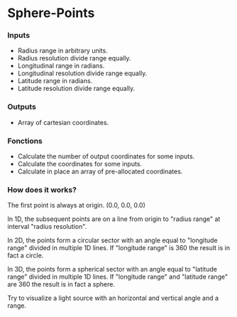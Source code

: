 # Sphere-Points
### Inputs
 - Radius range in arbitrary units.
 - Radius resolution divide range equally.
 - Longitudinal range in radians.
 - Longitudinal resolution divide range equally.
 - Latitude range in radians.
 - Latitude resolution divide range equally.

### Outputs
 - Array of cartesian coordinates.

### Fonctions
- Calculate the number of output coordinates for some inputs.
- Calculate the coordinates for some inputs.
- Calculate in place an array of pre-allocated coordinates.

### How does it works?
The first point is always at origin. (0.0, 0.0, 0.0)

In 1D, the subsequent points are on a line from origin to "radius range" at interval "radius resolution".

In 2D, the points form a circular sector with an angle equal to "longitude range" divided in multiple 1D lines.
If "longitude range" is 360 the result is in fact a circle.

In 3D, the points form a spherical sector with an angle equal to "latitude range" divided in multiple 1D lines.
If "longitude range" and "latitude range" are 360 the result is in fact a sphere.

Try to visualize a light source with an horizontal and vertical angle and a range.